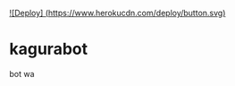 [![Deploy]
(https://www.herokucdn.com/deploy/button.svg)](https://heroku.com/deploy?template=https://github.com/RGANS087/kagurabot)

# kagurabot
bot wa
